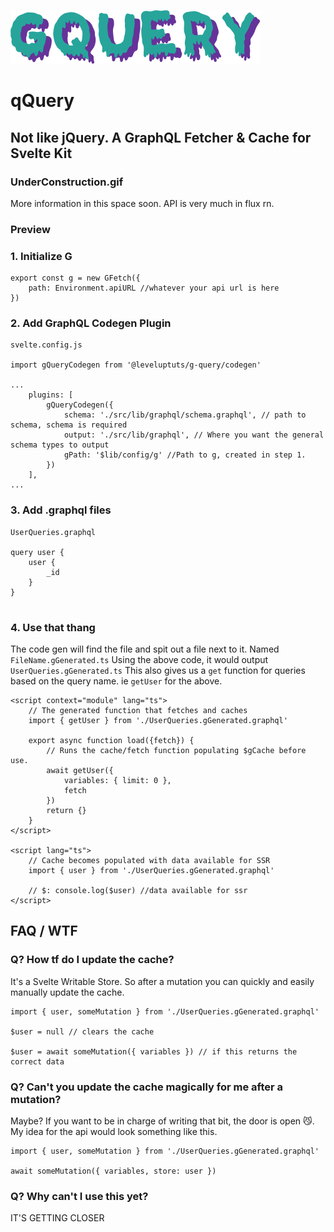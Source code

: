 ![gQuery](./gQuery.png)

# qQuery

## Not like jQuery. A GraphQL Fetcher & Cache for Svelte Kit

### UnderConstruction.gif

More information in this space soon. API is very much in flux rn.

### Preview

### 1. Initialize G

```
export const g = new GFetch({
	path: Environment.apiURL //whatever your api url is here
})
```

### 2. Add GraphQL Codegen Plugin

```
svelte.config.js

import gQueryCodegen from '@leveluptuts/g-query/codegen'

...
	plugins: [
		gQueryCodegen({
			schema: './src/lib/graphql/schema.graphql', // path to schema, schema is required
			output: './src/lib/graphql', // Where you want the general schema types to output
			gPath: '$lib/config/g' //Path to g, created in step 1.
		})
	],
...
```

### 3. Add .graphql files

```
UserQueries.graphql

query user {
	user {
		_id
	}
}


```

### 4. Use that thang

The code gen will find the file and spit out a file next to it. Named `FileName.gGenerated.ts`
Using the above code, it would output `UserQueries.gGenerated.ts`
This also gives us a `get` function for queries based on the query name. ie `getUser` for the above.

```
<script context="module" lang="ts">
	// The generated function that fetches and caches
	import { getUser } from './UserQueries.gGenerated.graphql'

	export async function load({fetch}) {
		// Runs the cache/fetch function populating $gCache before use.
		await getUser({
			variables: { limit: 0 },
			fetch
		})
		return {}
	}
</script>

<script lang="ts">
	// Cache becomes populated with data available for SSR
	import { user } from './UserQueries.gGenerated.graphql'

	// $: console.log($user) //data available for ssr
</script>

```

## FAQ / WTF

### Q? How tf do I update the cache?

It's a Svelte Writable Store. So after a mutation you can quickly and easily manually update the cache.

```
import { user, someMutation } from './UserQueries.gGenerated.graphql'

$user = null // clears the cache

$user = await someMutation({ variables }) // if this returns the correct data

```

### Q? Can't you update the cache magically for me after a mutation?

Maybe? If you want to be in charge of writing that bit, the door is open 😼. My idea for the api would look something like this.

```
import { user, someMutation } from './UserQueries.gGenerated.graphql'

await someMutation({ variables, store: user })

```

### Q? Why can't I use this yet?

IT'S GETTING CLOSER
